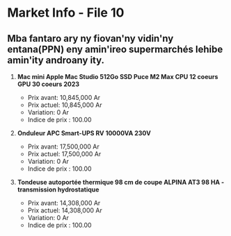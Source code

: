 # Market Info - File 10

## Mba fantaro ary ny fiovan'ny vidin'ny entana(PPN) eny amin'ireo supermarchés lehibe amin'ity androany ity.

1. **Mac mini Apple Mac Studio 512Go SSD Puce M2 Max CPU 12 coeurs GPU 30 coeurs 2023**
   - Prix avant: 10,845,000 Ar
   - Prix actuel: 10,845,000 Ar
   - Variation: 0 Ar
   - Indice de prix : 100.00

2. **Onduleur APC Smart-UPS RV 10000VA 230V**
   - Prix avant: 17,500,000 Ar
   - Prix actuel: 17,500,000 Ar
   - Variation: 0 Ar
   - Indice de prix : 100.00

3. **Tondeuse autoportée thermique 98 cm de coupe ALPINA AT3 98 HA - transmission hydrostatique**
   - Prix avant: 14,308,000 Ar
   - Prix actuel: 14,308,000 Ar
   - Variation: 0 Ar
   - Indice de prix : 100.00

